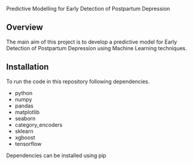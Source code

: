 Predictive Modelling for Early Detection of Postpartum Depression

## Overview
The main aim of this project is to develop a predictive model for Early Detection of Postpartum Depression using Machine Learning techniques.

## Installation
To run the code in this repository following dependencies.
- python
- numpy
- pandas
- matplotlib
- seaborn
- category_encoders
- sklearn
- xgboost
- tensorflow

Dependencies can be installed using pip
  


